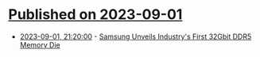# [Published on 2023-09-01](index.md)

* [2023-09-01, 21:20:00](https://it.slashdot.org/story/23/09/01/1955206/samsung-unveils-industrys-first-32gbit-ddr5-memory-die?utm_source=rss1.0mainlinkanon&utm_medium=feed) - [Samsung Unveils Industry's First 32Gbit DDR5 Memory Die](https://it.slashdot.org/story/23/09/01/1955206/samsung-unveils-industrys-first-32gbit-ddr5-memory-die?utm_source=rss1.0mainlinkanon&utm_medium=feed)
